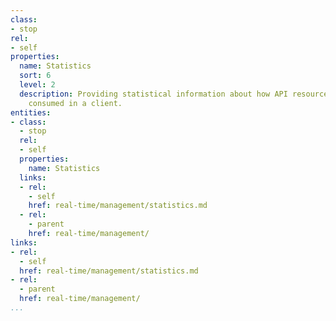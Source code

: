 ```yaml
---
class:
- stop
rel:
- self
properties:
  name: Statistics
  sort: 6
  level: 2
  description: Providing statistical information about how API resources are being
    consumed in a client.
entities:
- class:
  - stop
  rel:
  - self
  properties:
    name: Statistics
  links:
  - rel:
    - self
    href: real-time/management/statistics.md
  - rel:
    - parent
    href: real-time/management/
links:
- rel:
  - self
  href: real-time/management/statistics.md
- rel:
  - parent
  href: real-time/management/
...
```

